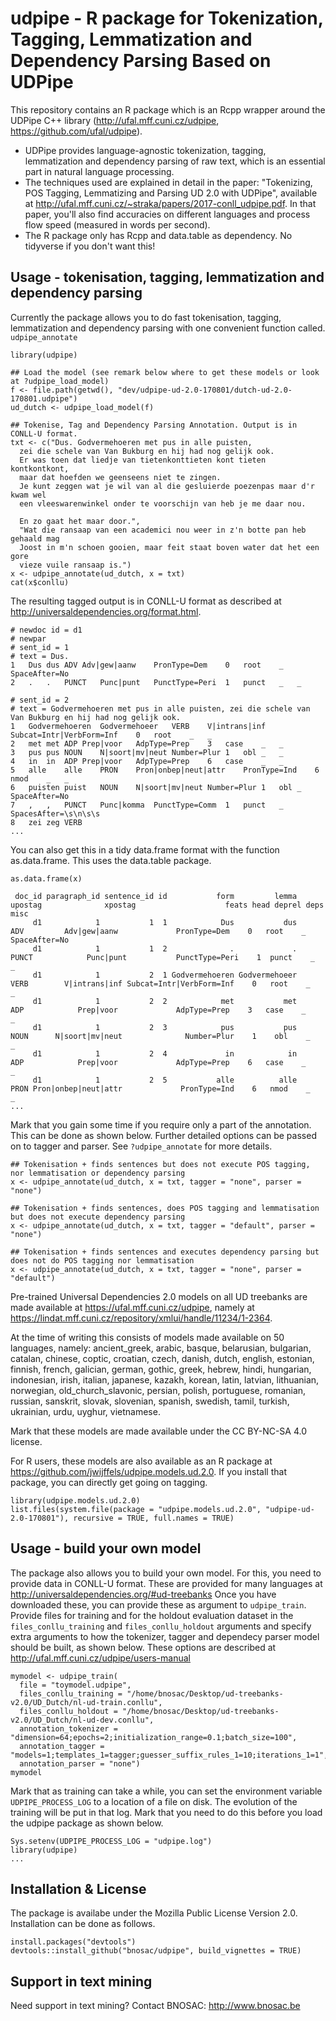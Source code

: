 # udpipe - R package for Tokenization, Tagging, Lemmatization and Dependency Parsing Based on UDPipe 

This repository contains an R package which is an Rcpp wrapper around the UDPipe C++ library (http://ufal.mff.cuni.cz/udpipe, https://github.com/ufal/udpipe).

- UDPipe provides language-agnostic tokenization, tagging, lemmatization and dependency parsing of raw text, which is an essential part in natural language processing.
- The techniques used are explained in detail in the paper: "Tokenizing, POS Tagging, Lemmatizing and Parsing UD 2.0 with UDPipe", available at <http://ufal.mff.cuni.cz/~straka/papers/2017-conll_udpipe.pdf>. In that paper, you'll also find accuracies on different languages and process flow speed (measured in words per second).
- The R package only has Rcpp and data.table as dependency. No tidyverse if you don't want this!
    

## Usage - tokenisation, tagging, lemmatization and dependency parsing

Currently the package allows you to do fast tokenisation, tagging, lemmatization and dependency parsing with one convenient function called. `udpipe_annotate`

```
library(udpipe)

## Load the model (see remark below where to get these models or look at ?udpipe_load_model)
f <- file.path(getwd(), "dev/udpipe-ud-2.0-170801/dutch-ud-2.0-170801.udpipe")
ud_dutch <- udpipe_load_model(f)

## Tokenise, Tag and Dependency Parsing Annotation. Output is in CONLL-U format.
txt <- c("Dus. Godvermehoeren met pus in alle puisten, 
  zei die schele van Van Bukburg en hij had nog gelijk ook. 
  Er was toen dat liedje van tietenkonttieten kont tieten kontkontkont, 
  maar dat hoefden we geenseens niet te zingen. 
  Je kunt zeggen wat je wil van al die gesluierde poezenpas maar d'r kwam wel 
  een vleeswarenwinkel onder te voorschijn van heb je me daar nou.
  
  En zo gaat het maar door.",
  "Wat die ransaap van een academici nou weer in z'n botte pan heb gehaald mag 
  Joost in m'n schoen gooien, maar feit staat boven water dat het een gore 
  vieze vuile ransaap is.")
x <- udpipe_annotate(ud_dutch, x = txt)
cat(x$conllu)
```

The resulting tagged output is in CONLL-U format as described at http://universaldependencies.org/format.html.

```
# newdoc id = d1
# newpar
# sent_id = 1
# text = Dus.
1	Dus	dus	ADV	Adv|gew|aanw	PronType=Dem	0	root	_	SpaceAfter=No
2	.	.	PUNCT	Punc|punt	PunctType=Peri	1	punct	_	_

# sent_id = 2
# text = Godvermehoeren met pus in alle puisten, zei die schele van Van Bukburg en hij had nog gelijk ook.
1	Godvermehoeren	Godvermehoeer	VERB	V|intrans|inf	Subcat=Intr|VerbForm=Inf	0	root	_	_
2	met	met	ADP	Prep|voor	AdpType=Prep	3	case	_	_
3	pus	pus	NOUN	N|soort|mv|neut	Number=Plur	1	obl	_	_
4	in	in	ADP	Prep|voor	AdpType=Prep	6	case	_	_
5	alle	alle	PRON	Pron|onbep|neut|attr	PronType=Ind	6	nmod	_	_
6	puisten	puist	NOUN	N|soort|mv|neut	Number=Plur	1	obl	_	SpaceAfter=No
7	,	,	PUNCT	Punc|komma	PunctType=Comm	1	punct	_	SpacesAfter=\s\n\s\s
8	zei	zeg	VERB
...
```

You can also get this in a tidy data.frame format with the function as.data.frame.
This uses the data.table package.

```
as.data.frame(x)

 doc_id paragraph_id sentence_id id           form         lemma upostag              xpostag                    feats head deprel deps          misc
     d1            1           1  1            Dus           dus     ADV         Adv|gew|aanw             PronType=Dem    0   root    _ SpaceAfter=No
     d1            1           1  2              .             .   PUNCT            Punc|punt           PunctType=Peri    1  punct    _             _
     d1            1           2  1 Godvermehoeren Godvermehoeer    VERB        V|intrans|inf Subcat=Intr|VerbForm=Inf    0   root    _             _
     d1            1           2  2            met           met     ADP            Prep|voor             AdpType=Prep    3   case    _             _
     d1            1           2  3            pus           pus    NOUN      N|soort|mv|neut              Number=Plur    1    obl    _             _
     d1            1           2  4             in            in     ADP            Prep|voor             AdpType=Prep    6   case    _             _
     d1            1           2  5           alle          alle    PRON Pron|onbep|neut|attr             PronType=Ind    6   nmod    _             _
...
```

Mark that you gain some time if you require only a part of the annotation. This can be done as shown below. Further detailed options can be passed on to tagger and parser. See `?udpipe_annotate` for more details.

```
## Tokenisation + finds sentences but does not execute POS tagging, nor lemmatisation or dependency parsing
x <- udpipe_annotate(ud_dutch, x = txt, tagger = "none", parser = "none")

## Tokenisation + finds sentences, does POS tagging and lemmatisation but does not execute dependency parsing
x <- udpipe_annotate(ud_dutch, x = txt, tagger = "default", parser = "none")

## Tokenisation + finds sentences and executes dependency parsing but does not do POS tagging nor lemmatisation
x <- udpipe_annotate(ud_dutch, x = txt, tagger = "none", parser = "default")
```

Pre-trained Universal Dependencies 2.0 models on all UD treebanks are made available at 
https://ufal.mff.cuni.cz/udpipe, namely at https://lindat.mff.cuni.cz/repository/xmlui/handle/11234/1-2364.

At the time of writing this consists of models made available on 50 languages, namely: 
ancient_greek, arabic, basque, belarusian, bulgarian, catalan, chinese, coptic, croatian, czech, danish, dutch, english, estonian, finnish, french, galician, german, gothic, greek, hebrew, hindi, hungarian, indonesian, irish, italian, japanese, kazakh, korean, latin, latvian, lithuanian, norwegian, old_church_slavonic, persian, polish, portuguese, romanian, russian, sanskrit, slovak, slovenian, spanish, swedish, tamil, turkish, ukrainian, urdu, uyghur, vietnamese. 

Mark that these models are made available under the CC BY-NC-SA 4.0 license.

For R users, these models are also available as an R package at https://github.com/jwijffels/udpipe.models.ud.2.0. If you install that package, you can directly get going on tagging.

```
library(udpipe.models.ud.2.0)
list.files(system.file(package = "udpipe.models.ud.2.0", "udpipe-ud-2.0-170801"), recursive = TRUE, full.names = TRUE)
```

## Usage - build your own model

The package also allows you to build your own model. For this, you need to provide data in CONLL-U format.
These are provided for many languages at http://universaldependencies.org/#ud-treebanks
Once you have downloaded these, you can provide these as argument to `udpipe_train`. Provide files for training and for the holdout evaluation dataset in the `files_conllu_training` and `files_conllu_holdout` arguments and specify extra arguments to how the tokenizer, tagger and dependecy parser model should be built, as shown below.
These options are described at http://ufal.mff.cuni.cz/udpipe/users-manual

```
mymodel <- udpipe_train(
  file = "toymodel.udpipe", 
  files_conllu_training = "/home/bnosac/Desktop/ud-treebanks-v2.0/UD_Dutch/nl-ud-train.conllu",
  files_conllu_holdout = "/home/bnosac/Desktop/ud-treebanks-v2.0/UD_Dutch/nl-ud-dev.conllu",
  annotation_tokenizer = "dimension=64;epochs=2;initialization_range=0.1;batch_size=100", 
  annotation_tagger = "models=1;templates_1=tagger;guesser_suffix_rules_1=10;iterations_1=1", 
  annotation_parser = "none")
mymodel
```

Mark that as training can take a while, you can set the environment variable `UDPIPE_PROCESS_LOG` to a location of a file on disk. The evolution of the training will be put in that log. Mark that you need to do this before you load the udpipe package as shown below.

```
Sys.setenv(UDPIPE_PROCESS_LOG = "udpipe.log")
library(udpipe)
...
```

## Installation & License

The package is availabe under the Mozilla Public License Version 2.0.
Installation can be done as follows.

```
install.packages("devtools")
devtools::install_github("bnosac/udpipe", build_vignettes = TRUE)
```

## Support in text mining

Need support in text mining?
Contact BNOSAC: http://www.bnosac.be

